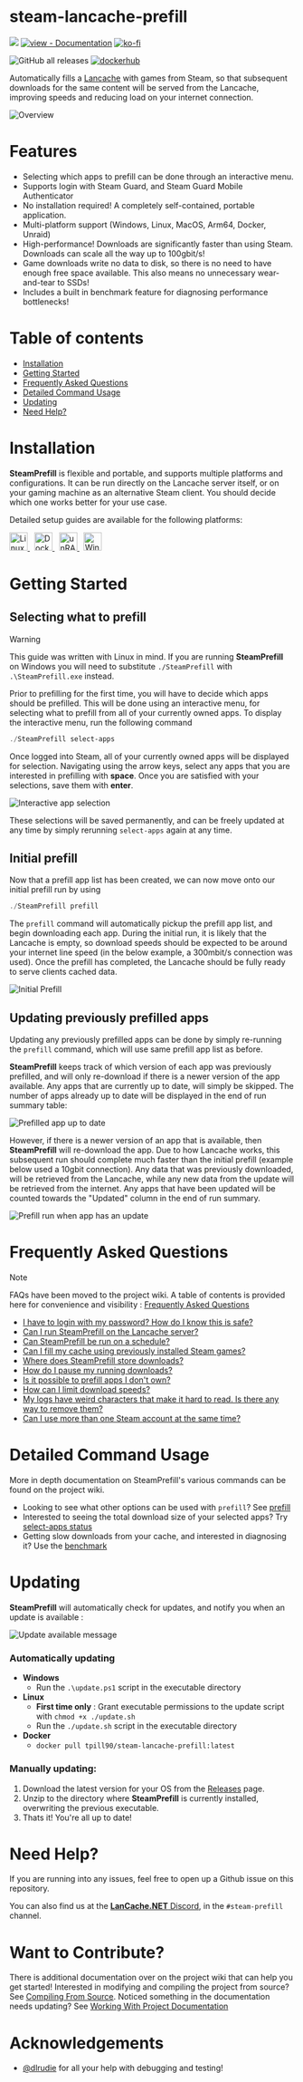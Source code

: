 # steam-lancache-prefill

[![](https://dcbadge.vercel.app/api/server/BKnBS4u?style=for-the-badge)](https://discord.com/invite/BKnBS4u)
[![view - Documentation](https://img.shields.io/badge/view-Documentation-green?style=for-the-badge)](https://tpill90.github.io/steam-lancache-prefill/)
[![ko-fi](https://ko-fi.com/img/githubbutton_sm.svg)](https://ko-fi.com/Y8Y5DWGZN)

![GitHub all releases](https://img.shields.io/github/downloads/tpill90/steam-lancache-prefill/total?color=red&style=for-the-badge)
[![dockerhub](https://img.shields.io/docker/pulls/tpill90/steam-lancache-prefill?color=9af&style=for-the-badge)](https://hub.docker.com/r/tpill90/steam-lancache-prefill)

Automatically fills a [Lancache](https://lancache.net/) with games from Steam, so that subsequent downloads for the same content will be served from the Lancache, improving speeds and reducing load on your internet connection.

<img src="docs/img/svg/overview.svg" alt="Overview">

# Features

- Selecting which apps to prefill can be done through an interactive menu.
- Supports login with Steam Guard, and Steam Guard Mobile Authenticator
- No installation required! A completely self-contained, portable application.
- Multi-platform support (Windows, Linux, MacOS, Arm64, Docker, Unraid)
- High-performance! Downloads are significantly faster than using Steam. Downloads can scale all the way up to 100gbit/s!
- Game downloads write no data to disk, so there is no need to have enough free space available. This also means no unnecessary wear-and-tear to SSDs!
- Includes a built in benchmark feature for diagnosing performance bottlenecks!

# Table of contents

- [Installation](#installation)
- [Getting Started](#getting-started)
- [Frequently Asked Questions](#frequently-asked-questions)
- [Detailed Command Usage](#detailed-command-usage)
- [Updating](#updating)
- [Need Help?](#need-help)

# Installation

**SteamPrefill** is flexible and portable, and supports multiple platforms and configurations. It can be run directly on the Lancache server itself, or on your gaming machine as an alternative Steam client. You should decide which one works better for your use case.

Detailed setup guides are available for the following platforms:

<a target="_blank" href="https://tpill90.github.io/steam-lancache-prefill/install-guides/Linux-Setup-Guide">
    <img src="/docs/img/badges/linux-setup-badge.svg" height="32px" title="Linux" alt="Linux" />
</a> &nbsp;
<a target="_blank" href="https://tpill90.github.io/steam-lancache-prefill/install-guides/Docker-Setup-Guide">
    <img src="/docs/img/badges/docker-setup-badge.svg" height="32px" title="Docker" alt="Docker" />
</a> &nbsp;
<a target="_blank" href="https://tpill90.github.io/steam-lancache-prefill/install-guides/Unraid-Setup-Guide">
    <img src="/docs/img/badges/unraid-setup-badge.svg" height="32px" title="unRAID" alt="unRAID" />
</a> &nbsp;
<a target="_blank" href="https://tpill90.github.io/steam-lancache-prefill/install-guides/Windows-Setup-Guide">
    <img src="/docs/img/badges/windows-setup-badge.svg" height="32px" title="Windows" alt="Windows" />
</a>

<br/>

# Getting Started

## Selecting what to prefill

> [!WARNING]
> This guide was written with Linux in mind. If you are running **SteamPrefill** on Windows you will need to substitute `./SteamPrefill` with `.\SteamPrefill.exe` instead.

Prior to prefilling for the first time, you will have to decide which apps should be prefilled. This will be done using an interactive menu, for selecting what to prefill from all of your currently owned apps. To display the interactive menu, run the following command

```powershell
./SteamPrefill select-apps
```

Once logged into Steam, all of your currently owned apps will be displayed for selection. Navigating using the arrow keys, select any apps that you are interested in prefilling with **space**. Once you are satisfied with your selections, save them with **enter**.

<img src="docs/img/svg/Interactive-App-Selection.svg" alt="Interactive app selection">

These selections will be saved permanently, and can be freely updated at any time by simply rerunning `select-apps` again at any time.

## Initial prefill

Now that a prefill app list has been created, we can now move onto our initial prefill run by using

```powershell
./SteamPrefill prefill
```

The `prefill` command will automatically pickup the prefill app list, and begin downloading each app. During the initial run, it is likely that the Lancache is empty, so download speeds should be expected to be around your internet line speed (in the below example, a 300mbit/s connection was used). Once the prefill has completed, the Lancache should be fully ready to serve clients cached data.

<img src="docs/img/svg/Initial-Prefill.svg" alt="Initial Prefill">

## Updating previously prefilled apps

Updating any previously prefilled apps can be done by simply re-running the `prefill` command, which will use same prefill app list as before.

**SteamPrefill** keeps track of which version of each app was previously prefilled, and will only re-download if there is a newer version of the app available. Any apps that are currently up to date, will simply be skipped. The number of apps already up to date will be displayed in the end of run summary table:

<img src="docs/img/svg/Prefill-Up-To-Date.svg" alt="Prefilled app up to date">

However, if there is a newer version of an app that is available, then **SteamPrefill** will re-download the app. Due to how Lancache works, this subsequent run should complete much faster than the initial prefill (example below used a 10gbit connection).
Any data that was previously downloaded, will be retrieved from the Lancache, while any new data from the update will be retrieved from the internet. Any apps that have been updated will be counted towards the "Updated" column in the end of run summary.

<img src="docs/img/svg/Prefill-New-Version-Available.svg" alt="Prefill run when app has an update">

# Frequently Asked Questions

> [!NOTE]
> FAQs have been moved to the project wiki. A table of contents is provided here for convenience and visibility : [Frequently Asked Questions](https://tpill90.github.io/steam-lancache-prefill/faq/)

- [I have to login with my password? How do I know this is safe?](https://tpill90.github.io/steam-lancache-prefill/faq/#i-have-to-login-with-my-password-how-do-i-know-this-is-safe)
- [Can I run SteamPrefill on the Lancache server?](https://tpill90.github.io/steam-lancache-prefill/faq/#can-i-run-steamprefill-on-the-lancache-server)
- [Can SteamPrefill be run on a schedule?](https://tpill90.github.io/steam-lancache-prefill/faq/#can-steamprefill-be-run-on-a-schedule)
- [Can I fill my cache using previously installed Steam games?](https://tpill90.github.io/steam-lancache-prefill/faq/#can-i-fill-my-cache-using-previously-installed-steam-games)
- [Where does SteamPrefill store downloads?](https://tpill90.github.io/steam-lancache-prefill/faq/#where-does-steamprefill-store-downloads)
- [How do I pause my running downloads?](https://tpill90.github.io/steam-lancache-prefill/faq/#how-do-i-pause-my-running-downloads)
- [Is it possible to prefill apps I don't own?](https://tpill90.github.io/steam-lancache-prefill/faq/#is-it-possible-to-prefill-apps-i-dont-own)
- [How can I limit download speeds?](https://tpill90.github.io/steam-lancache-prefill/faq/#how-can-i-limit-download-speeds)
- [My logs have weird characters that make it hard to read. Is there any way to remove them?](https://tpill90.github.io/steam-lancache-prefill/faq/#my-logs-have-weird-characters-that-make-it-hard-to-read-is-there-any-way-to-remove-them)
- [Can I use more than one Steam account at the same time?](https://tpill90.github.io/steam-lancache-prefill/faq/#can-i-use-more-than-one-steam-account-at-the-same-time)

# Detailed Command Usage

More in depth documentation on SteamPrefill's various commands can be found on the project wiki.

- Looking to see what other options can be used with `prefill`?  See [prefill](https://tpill90.github.io/steam-lancache-prefill/detailed-command-usage/Prefill/)
- Interested to seeing the total download size of your selected apps? Try [select-apps status](https://tpill90.github.io/steam-lancache-prefill/detailed-command-usage/Select-Apps/#status)
- Getting slow downloads from your cache, and interested in diagnosing it?  Use the [benchmark](https://tpill90.github.io/steam-lancache-prefill/detailed-command-usage/Benchmark)


# Updating

**SteamPrefill** will automatically check for updates, and notify you when an update is available :

<img src="docs/img/svg/app-update-available.svg" alt="Update available message">

### Automatically updating

- **Windows**
  - Run the `.\update.ps1` script in the executable directory
- **Linux**
  - **First time only** : Grant executable permissions to the update script with `chmod +x ./update.sh`
  - Run the `./update.sh` script in the executable directory
- **Docker**
  - `docker pull tpill90/steam-lancache-prefill:latest`

### Manually updating:

1.  Download the latest version for your OS from the [Releases](https://github.com/tpill90/steam-lancache-prefill/releases) page.
2.  Unzip to the directory where **SteamPrefill** is currently installed, overwriting the previous executable.
3.  Thats it! You're all up to date!

# Need Help?

If you are running into any issues, feel free to open up a Github issue on this repository.

You can also find us at the [**LanCache.NET** Discord](https://discord.com/invite/BKnBS4u), in the `#steam-prefill` channel.

# Want to Contribute?

There is additional documentation over on the project wiki that can help you get started!  Interested in modifying and compiling the project from source? See [Compiling From Source](https://tpill90.github.io/steam-lancache-prefill/dev-guides/Compiling-from-source/).  Noticed something in the documentation needs updating?  See [Working With Project Documentation](https://tpill90.github.io/steam-lancache-prefill/dev-guides/mkdocs-setup/)

# Acknowledgements

- [@dlrudie](https://github.com/dlrudie) for all your help with debugging and testing!
